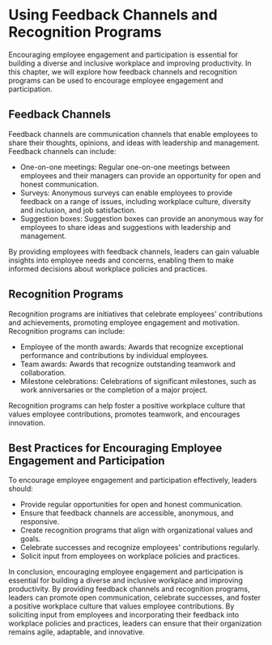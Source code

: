Using Feedback Channels and Recognition Programs
==============================================================================================================

Encouraging employee engagement and participation is essential for building a diverse and inclusive workplace and improving productivity. In this chapter, we will explore how feedback channels and recognition programs can be used to encourage employee engagement and participation.

Feedback Channels
-----------------

Feedback channels are communication channels that enable employees to share their thoughts, opinions, and ideas with leadership and management. Feedback channels can include:

* One-on-one meetings: Regular one-on-one meetings between employees and their managers can provide an opportunity for open and honest communication.
* Surveys: Anonymous surveys can enable employees to provide feedback on a range of issues, including workplace culture, diversity and inclusion, and job satisfaction.
* Suggestion boxes: Suggestion boxes can provide an anonymous way for employees to share ideas and suggestions with leadership and management.

By providing employees with feedback channels, leaders can gain valuable insights into employee needs and concerns, enabling them to make informed decisions about workplace policies and practices.

Recognition Programs
--------------------

Recognition programs are initiatives that celebrate employees' contributions and achievements, promoting employee engagement and motivation. Recognition programs can include:

* Employee of the month awards: Awards that recognize exceptional performance and contributions by individual employees.
* Team awards: Awards that recognize outstanding teamwork and collaboration.
* Milestone celebrations: Celebrations of significant milestones, such as work anniversaries or the completion of a major project.

Recognition programs can help foster a positive workplace culture that values employee contributions, promotes teamwork, and encourages innovation.

Best Practices for Encouraging Employee Engagement and Participation
--------------------------------------------------------------------

To encourage employee engagement and participation effectively, leaders should:

* Provide regular opportunities for open and honest communication.
* Ensure that feedback channels are accessible, anonymous, and responsive.
* Create recognition programs that align with organizational values and goals.
* Celebrate successes and recognize employees' contributions regularly.
* Solicit input from employees on workplace policies and practices.

In conclusion, encouraging employee engagement and participation is essential for building a diverse and inclusive workplace and improving productivity. By providing feedback channels and recognition programs, leaders can promote open communication, celebrate successes, and foster a positive workplace culture that values employee contributions. By soliciting input from employees and incorporating their feedback into workplace policies and practices, leaders can ensure that their organization remains agile, adaptable, and innovative.

